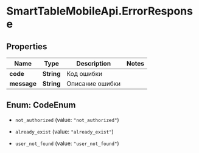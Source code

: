 # SmartTableMobileApi.ErrorResponse

## Properties

Name | Type | Description | Notes
------------ | ------------- | ------------- | -------------
**code** | **String** | Код ошибки | 
**message** | **String** | Описание ошибки | 



## Enum: CodeEnum


* `not_authorized` (value: `"not_authorized"`)

* `already_exist` (value: `"already_exist"`)

* `user_not_found` (value: `"user_not_found"`)





